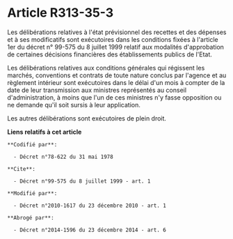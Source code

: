 # Article R313-35-3

Les délibérations relatives à l'état prévisionnel des recettes et des dépenses et à ses modificatifs sont exécutoires dans
les conditions fixées à l'article 1er du décret n° 99-575 du 8 juillet 1999 relatif aux modalités d'approbation de certaines
décisions financières des établissements publics de l'Etat.

Les délibérations relatives aux conditions générales qui régissent les marchés, conventions et contrats de toute nature
conclus par l'agence et au règlement intérieur sont exécutoires dans le délai d'un mois à compter de la date de leur
transmission aux ministres représentés au conseil d'administration, à moins que l'un de ces ministres n'y fasse opposition ou
ne demande qu'il soit sursis à leur application.

Les autres délibérations sont exécutoires de plein droit.

**Liens relatifs à cet article**

	**Codifié par**:

	  - Décret n°78-622 du 31 mai 1978

	**Cite**:

	  - Décret n°99-575 du 8 juillet 1999 - art. 1

	**Modifié par**:

	  - Décret n°2010-1617 du 23 décembre 2010 - art. 1

	**Abrogé par**:

	  - Décret n°2014-1596 du 23 décembre 2014 - art. 6
